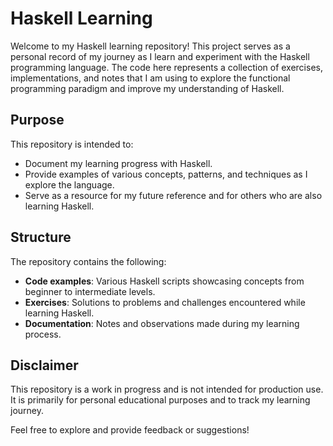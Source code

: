 # Haskell Learning 

Welcome to my Haskell learning repository! This project serves as a personal record of my journey as I learn and experiment with the Haskell programming language. The code here represents a collection of exercises, implementations, and notes that I am using to explore the functional programming paradigm and improve my understanding of Haskell.

## Purpose

This repository is intended to:

- Document my learning progress with Haskell.
- Provide examples of various concepts, patterns, and techniques as I explore the language.
- Serve as a resource for my future reference and for others who are also learning Haskell.

## Structure

The repository contains the following:

- **Code examples**: Various Haskell scripts showcasing concepts from beginner to intermediate levels.
- **Exercises**: Solutions to problems and challenges encountered while learning Haskell.
- **Documentation**: Notes and observations made during my learning process.

## Disclaimer

This repository is a work in progress and is not intended for production use. It is primarily for personal educational purposes and to track my learning journey.

Feel free to explore and provide feedback or suggestions!


